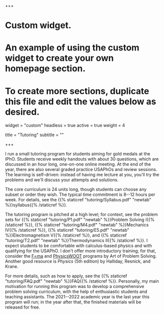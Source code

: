 +++
# Custom widget.
# An example of using the custom widget to create your own homepage section.
# To create more sections, duplicate this file and edit the values below as desired.
widget = "custom"
headless = true
active = true
weight = 4

title = "Tutoring"
subtitle = ""

+++

I run a small tutoring program for students aiming for gold medals at the IPhO. Students receive weekly handouts with about 30 questions, which are discussed in an hour long, one-on-one online meeting. At the end of the year, there are also several graded practice USAPhOs and review sessions. The learning is self-driven: instead of having me lecture at you, you'll try the problems and we'll discuss your attempts and solutions. 

The core curriculum is 24 units long, though students can choose any subset or order they wish. The typical time commitment is 8--12 hours per week. For details, see the {{% staticref "tutoring/Syllabus.pdf" "newtab" %}}syllabus{{% /staticref %}}. 

The tutoring program is pitched at a high level; for context, see the problem sets for {{% staticref "tutoring/P1.pdf" "newtab" %}}Problem Solving I{{% /staticref %}}, {{% staticref "tutoring/M4.pdf" "newtab" %}}Mechanics IV{{% /staticref %}}, {{% staticref "tutoring/E5.pdf" "newtab" %}}Electromagnetism V{{% /staticref %}}, and {{% staticref "tutoring/T2.pdf" "newtab" %}}Thermodynamics II{{% /staticref %}}. I expect students to be comfortable with calculus-based physics and with qualifying for the USAPhO. I don't offer more introductory training; for that, consider the [F=ma](https://artofproblemsolving.com/school/course/fma) and [PhysicsWOOT](https://artofproblemsolving.com/school/woot-physics) programs by Art of Problem Solving. Another good resource is *Physics* (5th edition) by Halliday, Resnick, and Krane.

For more details, such as how to apply, see the {{% staticref "tutoring/FAQ.pdf" "newtab" %}}FAQ{{% /staticref %}}. Personally, my main motivation for running this program was to develop a comprehensive problem solving curriculum, with the help of enthusiastic students and teaching assistants. The 2021--2022 academic year is the last year this program will run; in the year after that, the finished materials will be released for free.
